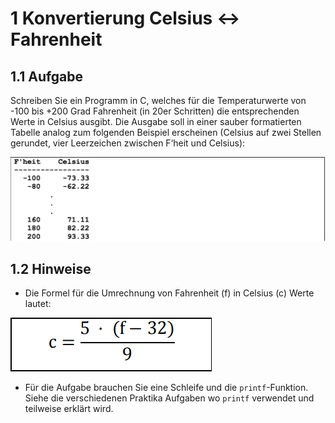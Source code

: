 # 1 Konvertierung Celsius ↔ Fahrenheit
## 1.1 Aufgabe
Schreiben Sie ein Programm in C, welches für die Temperaturwerte von -100 bis +200 Grad
Fahrenheit (in 20er Schritten) die entsprechenden Werte in Celsius ausgibt. Die Ausgabe soll
in einer sauber formatierten Tabelle analog zum folgenden Beispiel erscheinen (Celsius auf
zwei Stellen gerundet, vier Leerzeichen zwischen F‘heit und Celsius):

![Picture 1](imgs/picture_1.png)

## 1.2 Hinweise
* Die Formel für die Umrechnung von Fahrenheit (f) in Celsius (c) Werte lautet:

![Picture 1](imgs/picture_2.png)

* Für die Aufgabe brauchen Sie eine Schleife und die `printf`-Funktion. Siehe die verschiedenen Praktika Aufgaben wo `printf` verwendet und teilweise erklärt wird.